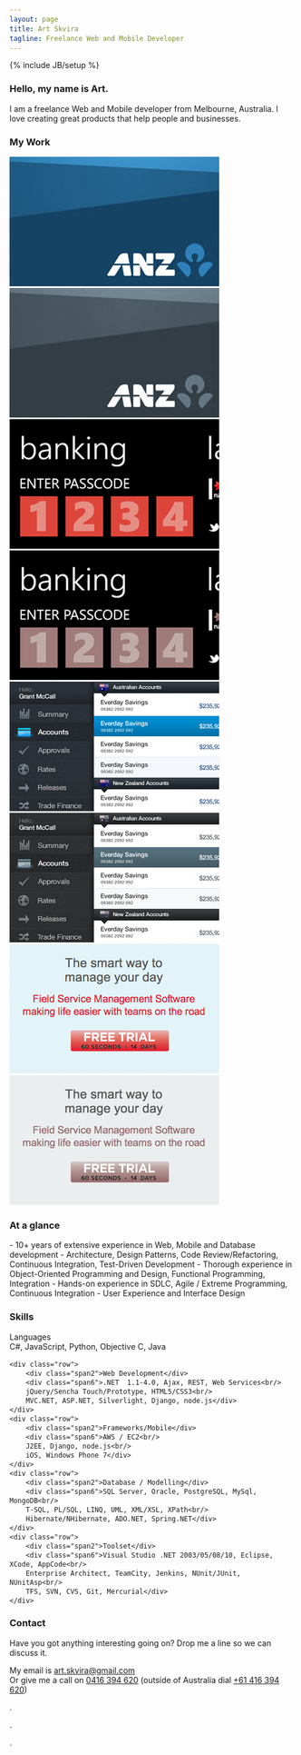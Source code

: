 ```yaml
---
layout: page
title: Art Skvira
tagline: Freelance Web and Mobile Developer
---
```

{% include JB/setup %}

<h3>Hello, my name is Art.</h3>
<p class="lead">I am a freelance Web and Mobile developer from Melbourne, Australia. I love creating great products that help people and businesses.</p>

<h3>My Work</h3>

<div class="projects">
    <div class="row">
        <div class="span3 project anz">
            <img src="/img/anz/anz-tile.png" alt="ANZ HTML5 App" />
            <img src="/img/anz/anz-tile-bw.png" alt="ANZ HTML5 App" class="top"/>
        </div>
        <div class="span3 project nab">
            <img src="/img/nab/nab-tile.png" alt="NAB WP7 app" />
            <img src="/img/nab/nab-tile-bw.png" alt="NAB WP7 app" class="top"/>
        </div>
        <div class="span3 project anz-ipad">
            <img src="/img/anz/ipad/anz-ipad-tile.png" alt="ANZ iPad Cash Management App" />
            <img src="/img/anz/ipad/anz-ipad-tile-bw.png" alt="ANZ Cash Management App" class="top"/>
        </div>
        <div class="span3 project scheduleflow">
            <img src="/img/scheduleflow-tile.png" alt="Scheduleflow"/>
            <img src="/img/scheduleflow-tile-bw.png" alt="Scheduleflow" class="top"/>
        </div>
    </div>
</div>

<h3>At a glance</h3>
<div class="summary" markdown="1">
- 10+ years of extensive experience in Web, Mobile and Database development
- Architecture, Design Patterns, Code Review/Refactoring, Continuous Integration, Test-Driven Development
- Thorough experience in Object-Oriented Programming and Design, Functional Programming, Integration
- Hands-on experience in SDLC, Agile / Extreme Programming, Continuous Integration
- User Experience and Interface Design
</div>

<h3>Skills</h3>

<div class="skills">
    <div class="row">
        <div class="span2">Languages</div>
        <div class="span6">C#, JavaScript, Python, Objective C, Java</div>
    </div>

    <div class="row">
        <div class="span2">Web Development</div>
        <div class="span6">.NET  1.1-4.0, Ajax, REST, Web Services<br/> 
        jQuery/Sencha Touch/Prototype, HTML5/CSS3<br/>
        MVC.NET, ASP.NET, Silverlight, Django, node.js</div>
    </div>
    <div class="row">
        <div class="span2">Frameworks/Mobile</div>
        <div class="span6">AWS / EC2<br/>
        J2EE, Django, node.js<br/>
        iOS, Windows Phone 7</div>
    </div>
    <div class="row">
        <div class="span2">Database / Modelling</div>
        <div class="span6">SQL Server, Oracle, PostgreSQL, MySql, MongoDB<br/>
        T-SQL, PL/SQL, LINQ, UML, XML/XSL, XPath<br/>
        Hibernate/NHibernate, ADO.NET, Spring.NET</div>
    </div>
    <div class="row">
        <div class="span2">Toolset</div>
        <div class="span6">Visual Studio .NET 2003/05/08/10, Eclipse, XCode, AppCode<br/>
        Enterprise Architect, TeamCity, Jenkins, NUnit/JUnit, NUnitAsp<br/>
        TFS, SVN, CVS, Git, Mercurial</div>
    </div>
</div>

<h3 id="contact">Contact</h3>

Have you got anything interesting going on? Drop me a line so we can discuss it.

My email is <a href="mailto:art.skvira@gmail.com">art.skvira@gmail.com</a>  
Or give me a call on <a href="call:0416394620">0416 394 620</a> (outside of Australia dial <a href="call:+61416394620">+61 416 394 620</a>)




.



.




.
